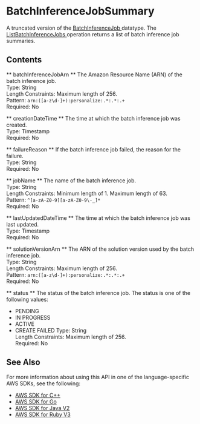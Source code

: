# BatchInferenceJobSummary<a name="API_BatchInferenceJobSummary"></a>

A truncated version of the [ BatchInferenceJob ](API_BatchInferenceJob.md) datatype\. The [ ListBatchInferenceJobs ](API_ListBatchInferenceJobs.md) operation returns a list of batch inference job summaries\.

## Contents<a name="API_BatchInferenceJobSummary_Contents"></a>

 ** batchInferenceJobArn **   <a name="personalize-Type-BatchInferenceJobSummary-batchInferenceJobArn"></a>
The Amazon Resource Name \(ARN\) of the batch inference job\.  
Type: String  
Length Constraints: Maximum length of 256\.  
Pattern: `arn:([a-z\d-]+):personalize:.*:.*:.+`   
Required: No

 ** creationDateTime **   <a name="personalize-Type-BatchInferenceJobSummary-creationDateTime"></a>
The time at which the batch inference job was created\.  
Type: Timestamp  
Required: No

 ** failureReason **   <a name="personalize-Type-BatchInferenceJobSummary-failureReason"></a>
If the batch inference job failed, the reason for the failure\.  
Type: String  
Required: No

 ** jobName **   <a name="personalize-Type-BatchInferenceJobSummary-jobName"></a>
The name of the batch inference job\.  
Type: String  
Length Constraints: Minimum length of 1\. Maximum length of 63\.  
Pattern: `^[a-zA-Z0-9][a-zA-Z0-9\-_]*`   
Required: No

 ** lastUpdatedDateTime **   <a name="personalize-Type-BatchInferenceJobSummary-lastUpdatedDateTime"></a>
The time at which the batch inference job was last updated\.  
Type: Timestamp  
Required: No

 ** solutionVersionArn **   <a name="personalize-Type-BatchInferenceJobSummary-solutionVersionArn"></a>
The ARN of the solution version used by the batch inference job\.  
Type: String  
Length Constraints: Maximum length of 256\.  
Pattern: `arn:([a-z\d-]+):personalize:.*:.*:.+`   
Required: No

 ** status **   <a name="personalize-Type-BatchInferenceJobSummary-status"></a>
The status of the batch inference job\. The status is one of the following values:  
+ PENDING
+ IN PROGRESS
+ ACTIVE
+ CREATE FAILED
Type: String  
Length Constraints: Maximum length of 256\.  
Required: No

## See Also<a name="API_BatchInferenceJobSummary_SeeAlso"></a>

For more information about using this API in one of the language\-specific AWS SDKs, see the following:
+  [ AWS SDK for C\+\+](https://docs.aws.amazon.com/goto/SdkForCpp/personalize-2018-05-22/BatchInferenceJobSummary) 
+  [ AWS SDK for Go](https://docs.aws.amazon.com/goto/SdkForGoV1/personalize-2018-05-22/BatchInferenceJobSummary) 
+  [ AWS SDK for Java V2](https://docs.aws.amazon.com/goto/SdkForJavaV2/personalize-2018-05-22/BatchInferenceJobSummary) 
+  [ AWS SDK for Ruby V3](https://docs.aws.amazon.com/goto/SdkForRubyV3/personalize-2018-05-22/BatchInferenceJobSummary) 
